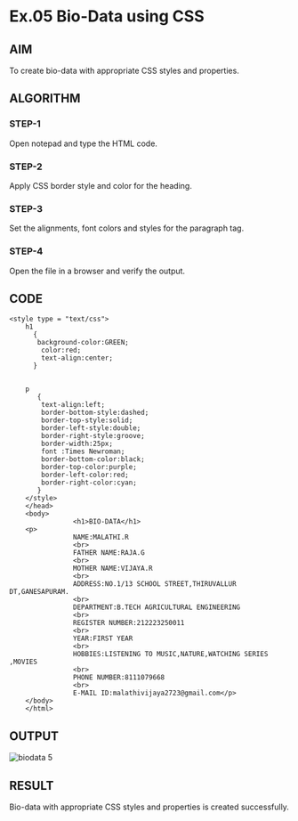 # Ex.05 Bio-Data using CSS
## AIM
  To create bio-data with appropriate CSS styles and properties.

## ALGORITHM
### STEP-1
  Open notepad and type the HTML code.

### STEP-2
  Apply CSS border style and color for the heading.

### STEP-3
  Set the alignments, font colors and styles for the paragraph tag.

### STEP-4
  Open the file in a browser and verify the output.
  
## CODE
```
<style type = "text/css">
    h1
      {
       background-color:GREEN;
        color:red;
        text-align:center;
      }
    
    
    p
       {
        text-align:left;
        border-bottom-style:dashed;
        border-top-style:solid; 
        border-left-style:double; 
        border-right-style:groove;
        border-width:25px;
        font :Times Newroman;
        border-bottom-color:black;
        border-top-color:purple;
        border-left-color:red; 
        border-right-color:cyan;
       }
    </style>
    </head>
    <body>
                <h1>BIO-DATA</h1>
    <p>    
                NAME:MALATHI.R
                <br>
                FATHER NAME:RAJA.G
                <br>
                MOTHER NAME:VIJAYA.R
                <br>
                ADDRESS:NO.1/13 SCHOOL STREET,THIRUVALLUR DT,GANESAPURAM.
                <br>
                DEPARTMENT:B.TECH AGRICULTURAL ENGINEERING
                <br>
                REGISTER NUMBER:212223250011
                <br>
                YEAR:FIRST YEAR
                <br>
                HOBBIES:LISTENING TO MUSIC,NATURE,WATCHING SERIES ,MOVIES
                <br>
                PHONE NUMBER:8111079668
                <br>
                E-MAIL ID:malathivijaya2723@gmail.com</p>
    </body>
    </html>

```



## OUTPUT

![biodata 5](https://github.com/selvasachein/Ex05_Web-Design/assets/165985843/bd80b02b-3c61-4563-b82c-93b0e806bccd)



## RESULT
  Bio-data with appropriate CSS styles and properties is created successfully.
